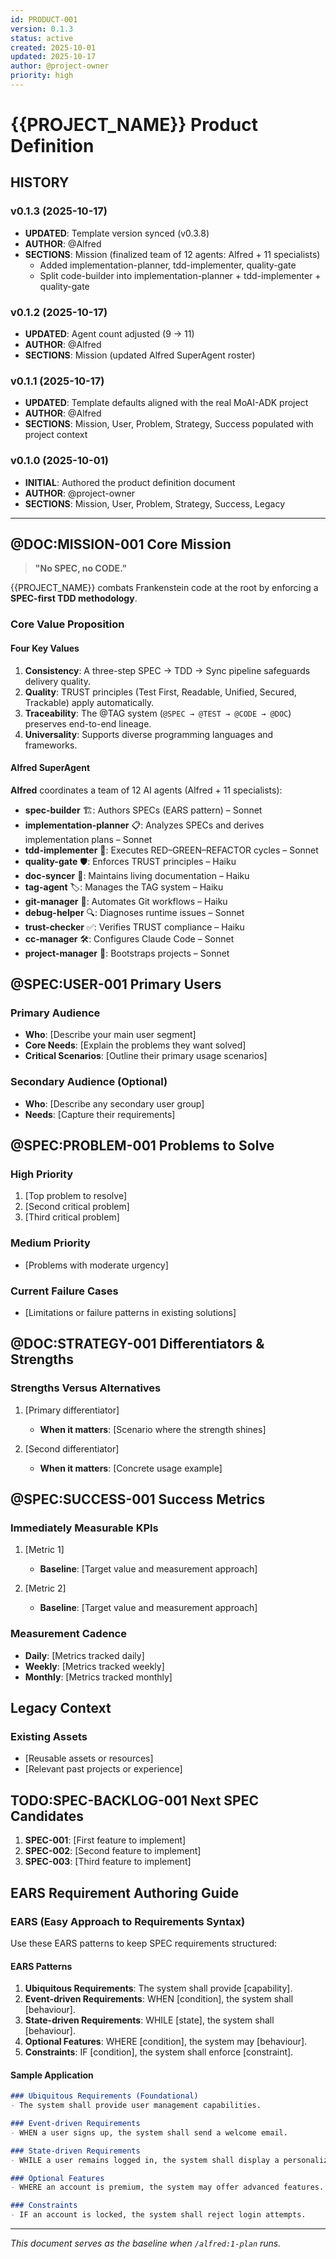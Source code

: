 ```yaml
---
id: PRODUCT-001
version: 0.1.3
status: active
created: 2025-10-01
updated: 2025-10-17
author: @project-owner
priority: high
---
```


# {{PROJECT_NAME}} Product Definition

## HISTORY

### v0.1.3 (2025-10-17)
- **UPDATED**: Template version synced (v0.3.8)
- **AUTHOR**: @Alfred
- **SECTIONS**: Mission (finalized team of 12 agents: Alfred + 11 specialists)
  - Added implementation-planner, tdd-implementer, quality-gate
  - Split code-builder into implementation-planner + tdd-implementer + quality-gate

### v0.1.2 (2025-10-17)
- **UPDATED**: Agent count adjusted (9 → 11)
- **AUTHOR**: @Alfred
- **SECTIONS**: Mission (updated Alfred SuperAgent roster)

### v0.1.1 (2025-10-17)
- **UPDATED**: Template defaults aligned with the real MoAI-ADK project
- **AUTHOR**: @Alfred
- **SECTIONS**: Mission, User, Problem, Strategy, Success populated with project context

### v0.1.0 (2025-10-01)
- **INITIAL**: Authored the product definition document
- **AUTHOR**: @project-owner
- **SECTIONS**: Mission, User, Problem, Strategy, Success, Legacy

---

## @DOC:MISSION-001 Core Mission

> **"No SPEC, no CODE."**

{{PROJECT_NAME}} combats Frankenstein code at the root by enforcing a **SPEC-first TDD methodology**.

### Core Value Proposition

#### Four Key Values

1. **Consistency**: A three-step SPEC → TDD → Sync pipeline safeguards delivery quality.
2. **Quality**: TRUST principles (Test First, Readable, Unified, Secured, Trackable) apply automatically.
3. **Traceability**: The @TAG system (`@SPEC → @TEST → @CODE → @DOC`) preserves end-to-end lineage.
4. **Universality**: Supports diverse programming languages and frameworks.

#### Alfred SuperAgent

**Alfred** coordinates a team of 12 AI agents (Alfred + 11 specialists):
- **spec-builder** 🏗️: Authors SPECs (EARS pattern) – Sonnet
- **implementation-planner** 📋: Analyzes SPECs and derives implementation plans – Sonnet
- **tdd-implementer** 🔬: Executes RED–GREEN–REFACTOR cycles – Sonnet
- **quality-gate** 🛡️: Enforces TRUST principles – Haiku
- **doc-syncer** 📖: Maintains living documentation – Haiku
- **tag-agent** 🏷️: Manages the TAG system – Haiku
- **git-manager** 🚀: Automates Git workflows – Haiku
- **debug-helper** 🔍: Diagnoses runtime issues – Sonnet
- **trust-checker** ✅: Verifies TRUST compliance – Haiku
- **cc-manager** 🛠️: Configures Claude Code – Sonnet
- **project-manager** 📂: Bootstraps projects – Sonnet

## @SPEC:USER-001 Primary Users

### Primary Audience
- **Who**: [Describe your main user segment]
- **Core Needs**: [Explain the problems they want solved]
- **Critical Scenarios**: [Outline their primary usage scenarios]

### Secondary Audience (Optional)
- **Who**: [Describe any secondary user group]
- **Needs**: [Capture their requirements]

## @SPEC:PROBLEM-001 Problems to Solve

### High Priority
1. [Top problem to resolve]
2. [Second critical problem]
3. [Third critical problem]

### Medium Priority
- [Problems with moderate urgency]

### Current Failure Cases
- [Limitations or failure patterns in existing solutions]

## @DOC:STRATEGY-001 Differentiators & Strengths

### Strengths Versus Alternatives
1. [Primary differentiator]
   - **When it matters**: [Scenario where the strength shines]

2. [Second differentiator]
   - **When it matters**: [Concrete usage example]

## @SPEC:SUCCESS-001 Success Metrics

### Immediately Measurable KPIs
1. [Metric 1]
   - **Baseline**: [Target value and measurement approach]

2. [Metric 2]
   - **Baseline**: [Target value and measurement approach]

### Measurement Cadence
- **Daily**: [Metrics tracked daily]
- **Weekly**: [Metrics tracked weekly]
- **Monthly**: [Metrics tracked monthly]

## Legacy Context

### Existing Assets
- [Reusable assets or resources]
- [Relevant past projects or experience]

## TODO:SPEC-BACKLOG-001 Next SPEC Candidates

1. **SPEC-001**: [First feature to implement]
2. **SPEC-002**: [Second feature to implement]
3. **SPEC-003**: [Third feature to implement]

## EARS Requirement Authoring Guide

### EARS (Easy Approach to Requirements Syntax)

Use these EARS patterns to keep SPEC requirements structured:

#### EARS Patterns
1. **Ubiquitous Requirements**: The system shall provide [capability].
2. **Event-driven Requirements**: WHEN [condition], the system shall [behaviour].
3. **State-driven Requirements**: WHILE [state], the system shall [behaviour].
4. **Optional Features**: WHERE [condition], the system may [behaviour].
5. **Constraints**: IF [condition], the system shall enforce [constraint].

#### Sample Application
```markdown
### Ubiquitous Requirements (Foundational)
- The system shall provide user management capabilities.

### Event-driven Requirements
- WHEN a user signs up, the system shall send a welcome email.

### State-driven Requirements
- WHILE a user remains logged in, the system shall display a personalized dashboard.

### Optional Features
- WHERE an account is premium, the system may offer advanced features.

### Constraints
- IF an account is locked, the system shall reject login attempts.
```

---

_This document serves as the baseline when `/alfred:1-plan` runs._
